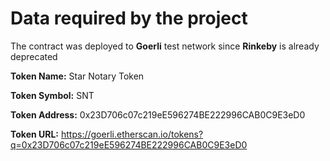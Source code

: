 # Data required by the project
The contract was deployed to **Goerli** test network since **Rinkeby** is already deprecated

**Token Name:** Star Notary Token

**Token Symbol:** SNT

**Token Address:** 0x23D706c07c219eE596274BE222996CAB0C9E3eD0

**Token URL:** https://goerli.etherscan.io/tokens?q=0x23D706c07c219eE596274BE222996CAB0C9E3eD0
